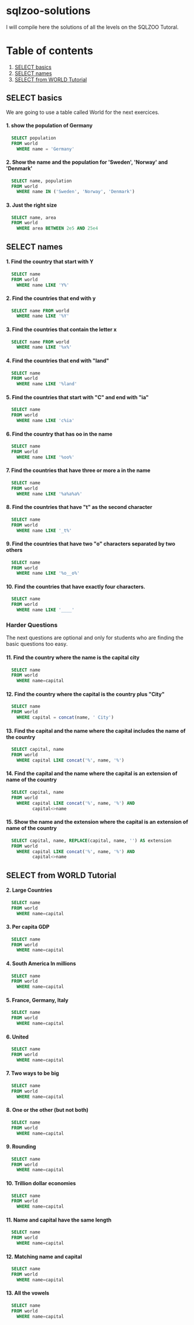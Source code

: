 # sqlzoo-solutions
I will compile here the solutions of all the levels on the SQLZOO Tutoral.

# Table of contents
1. [SELECT basics](#SELECT_basics)
2. [SELECT names](#SELECT_names)
3. [SELECT from WORLD Tutorial](#SELECT_from_WORLD_Tutorial)
## SELECT basics <a name="SELECT_basics"></a>
We are going to use a table called World for the next exercices.
#### 1. show the population of Germany
```SQL
  SELECT population 
  FROM world
    WHERE name = 'Germany'
```
#### 2. Show the name and the population for 'Sweden', 'Norway' and 'Denmark'
```SQL
  SELECT name, population 
  FROM world
    WHERE name IN ('Sweden', 'Norway', 'Denmark')
```
#### 3. Just the right size
```SQL
  SELECT name, area 
  FROM world
    WHERE area BETWEEN 2e5 AND 25e4
```
## SELECT names <a name="SELECT_names"></a>

#### 1. Find the country that start with Y
```SQL
  SELECT name 
  FROM world
    WHERE name LIKE 'Y%'
 ```
    
#### 2. Find the countries that end with y
```SQL
  SELECT name FROM world
    WHERE name LIKE '%Y'
```
#### 3. Find the countries that contain the letter x
```SQL
  SELECT name FROM world
    WHERE name LIKE '%x%'
```
#### 4. Find the countries that end with "land"
```SQL
  SELECT name 
  FROM world
    WHERE name LIKE '%land'
```
#### 5. Find the countries that start with "C" and end with "ia"
```SQL
  SELECT name 
  FROM world
    WHERE name LIKE 'c%ia'
```
#### 6. Find the country that has oo in the name
```SQL
  SELECT name 
  FROM world
    WHERE name LIKE '%oo%'
```
#### 7. Find the countries that have three or more a in the name
```SQL
  SELECT name 
  FROM world
    WHERE name LIKE '%a%a%a%'
```
#### 8. Find the countries that have "t" as the second character
```SQL
  SELECT name 
  FROM world
    WHERE name LIKE '_t%'
```
#### 9. Find the countries that have two "o" characters separated by two others
```SQL
  SELECT name 
  FROM world
    WHERE name LIKE '%o__o%'
```
#### 10. Find the countries that have exactly four characters.
```SQL
  SELECT name 
  FROM world
    WHERE name LIKE '____'
```
### Harder Questions
The next questions are optional and only for students who are finding the basic questions too easy.
#### 11. Find the country where the name is the capital city
```SQL
  SELECT name 
  FROM world
    WHERE name=capital
```
#### 12. Find the country where the capital is the country plus "City"
```SQL
  SELECT name 
  FROM world
    WHERE capital = concat(name, ' City')
```
#### 13. Find the capital and the name where the capital includes the name of the country
```SQL
  SELECT capital, name
  FROM world
    WHERE capital LIKE concat('%', name, '%')
```
#### 14. Find the capital and the name where the capital is an extension of name of the country
```SQL
  SELECT capital, name
  FROM world
    WHERE capital LIKE concat('%', name, '%') AND 
          capital<>name
```
#### 15. Show the name and the extension where the capital is an extension of name of the country
```SQL
  SELECT capital, name, REPLACE(capital, name, '') AS extension
  FROM world
    WHERE capital LIKE concat('%', name, '%') AND 
          capital<>name
```

## SELECT from WORLD Tutorial <a name="SELECT_from_WORLD_Tutorial"></a>

#### 2. Large Countries
```SQL
  SELECT name 
  FROM world
    WHERE name=capital
```
#### 3. Per capita GDP
```SQL
  SELECT name 
  FROM world
    WHERE name=capital
```
#### 4. South America In millions
```SQL
  SELECT name 
  FROM world
    WHERE name=capital
```
#### 5. France, Germany, Italy
```SQL
  SELECT name 
  FROM world
    WHERE name=capital
```
#### 6. United
```SQL
  SELECT name 
  FROM world
    WHERE name=capital
```
#### 7. Two ways to be big
```SQL
  SELECT name 
  FROM world
    WHERE name=capital
```
#### 8. One or the other (but not both)
```SQL
  SELECT name 
  FROM world
    WHERE name=capital
```
#### 9. Rounding
```SQL
  SELECT name 
  FROM world
    WHERE name=capital
```
#### 10. Trillion dollar economies
```SQL
  SELECT name 
  FROM world
    WHERE name=capital
```
#### 11. Name and capital have the same length
```SQL
  SELECT name 
  FROM world
    WHERE name=capital
```
#### 12. Matching name and capital
```SQL
  SELECT name 
  FROM world
    WHERE name=capital
```
#### 13. All the vowels
```SQL
  SELECT name 
  FROM world
    WHERE name=capital
```
